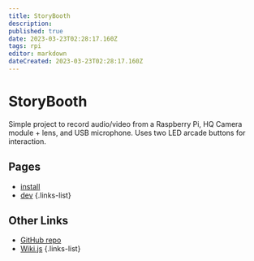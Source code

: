 ```yaml
---
title: StoryBooth
description: 
published: true
date: 2023-03-23T02:28:17.160Z
tags: rpi
editor: markdown
dateCreated: 2023-03-23T02:28:17.160Z
---
```


# StoryBooth

Simple project to record audio/video from a Raspberry Pi, HQ Camera module + lens, and USB microphone. Uses two LED arcade buttons for interaction.

## Pages
- [install](/Projects/StoryBooth/install)
- [dev](/Projects/StoryBooth/dev)
{.links-list}

## Other Links
- [GitHub repo](https://github.com/phizeroth/storybooth)
- [Wiki.js](https://js.wiki)
{.links-list}